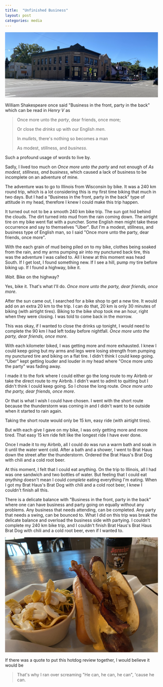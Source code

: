 ```yaml
---
title:  "Unfinished Business"
layout: post
categories: media
---
```


![brat_haus_establishment](/images/brat_haus/brat_haus_cropped.png)


William Shakespeare once said "Business in the front, party in the back" which
can be read in *Henry V* as
> Once more unto the *party*, dear friends, once more;
>
> Or close the *drinks* up with our English *men*.
>
> In *mullets*, there's nothing so becomes a man
>
> As modest, stillness, and *business*.

Such a profound usage of words to live by.

Sadly, I lived too much on *Once more unto the party* and not enough of *As
modest, stillness, and business*, which caused a lack of business to be
incomplete on an adventure of mine.

The adventure was to go to Illinois from Wisconsin by bike. It was a 240 km
round trip, which is a lot considering this is my first time biking that much
in two days. But I had a "Business in the front, party in the back" type of
attitude in my head, therefore I knew I could make this trip happen.

It turned out not to be a smooth 240 km bike trip. The sun got hid behind the
clouds. The dirt turned into mud from the rain coming down. The airtight tire
on my bike went flat with a puncher. Some English men might take these
occurrence and say to themselves "Uber". But I'm a modest, stillness, and
business type of English man, so I said "Once more unto the party, dear
friends, once more".

With the each grain of mud being piled on to my bike, clothes being soaked from
the rain, and my arms pumping air into my punctured back tire, this was the
adventure I was called to. All I knew at this moment was head South. If I get
lost, I found something new. If I see a hill, pump my tire before biking up. If
I found a highway, bike it.

*Wait.* Bike on the highway?

Yes, bike it. That's what I'll do. *Once more unto the party, dear friends, once more*.

After the sun came out, I searched for a bike shop to get a new tire. It would
add on an extra 20 km to the trip. I can do that, 20 km is only 30 minutes of
biking (with airtight tires). Biking to the bike shop took me an hour, right
when they were closing. I was told to come back in the morrow.

This was okay, if I wanted to close the drinks up tonight, I would need to
complete the 90 km I had left today before nightfall. *Once more unto the
party, dear friends, once more*.

With each kilometer biked, I was getting more and more exhausted. I knew I
could keep going but my arms and legs were losing strength from pumping my
punctured tire and biking on a flat tire. I didn't think I could keep going.
"Uber" kept getting louder and louder in my head where "Once more unto the
party" was fading away.

I made it to the fork where I could either go the long route to my Airbnb or
take the direct route to my Airbnb. I didn't want to admit to quitting but I
didn't think I could keep going. So I chose the long route. *Once more unto the
party, dear friends, once more*.

Or that is what I wish I could have chosen. I went with the short route because
the thunderstorm was coming in and I didn't want to be outside when it started
to rain again.

Taking the short route would only be 15 km, easy ride (with airtight tires).

But with each give I gave on my bike, I was only getting more and more tired.
That easy 15 km ride felt like the longest ride I have ever done.

Once I made it to my Airbnb, all I could do was run a warm bath and soak in it
until the water went cold. After a bath and a shower, I went to Brat Haus down
the street after the thunderstorm. Ordered the Brat Haus's Brat Dog with chili
and a cold root beer.

At this moment, I felt that I could eat anything. On the trip to Illinois, all
I had was one sandwich and two bottles of water. But feeling that I could eat
*anything* doesn't mean I could *complete* eating everything I'm eating. When I
got my Brat Haus's Brat Dog with chili and a cold root beer, I knew I couldn't
finish all this.

There is a delicate balance with "Business in the front, party in the back"
where one can have business and party going on equally without any problems.
Any business that needs attending, can be completed. Any party that needs a
swing, can be bounced to. What I did on this trip was break the delicate
balance and overload the business side with partying. I couldn't complete my
240 km bike trip, and I couldn't finish Brat Haus's Brat Haus Brat Dog with
chili and a cold root beer, even if I wanted to.

![brat_haus_hotdog](/images/brat_haus/brat_haus_hotdog.jpg)

If there was a quote to put this hotdog review together, I would believe it would be
> That's why I ran over screaming "He can, he can, he can", 'cause he can.
